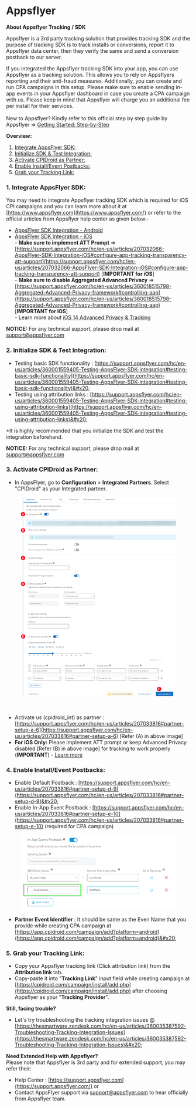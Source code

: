 # Appsflyer

**About Appsflyer Tracking / SDK**

Appsflyer is a 3rd party tracking solution that provides tracking SDK and the purpose of tracking SDK is to track installs or conversions, report it to Appsflyer data center, then they verify the same and send a conversion postback to our server.

If you integrated the Appsflyer tracking SDK into your app, you can use Appsflyer as a tracking solution. This allows you to rely on Appsflyers reporting and their anti-fraud measures. Additionally, you can create and run CPA campaigns in this setup. Please make sure to enable sending in-app events in your Appsflyer dashboard in case you create a CPA campaign with us. Please keep in mind that Appsflyer will charge you an additional fee per install for their services. \
\
New to Appsflyer? Kindly refer to this official step by step guide by Appsflyer => [Getting Started: Step-by-Step](https://support.appsflyer.com/hc/en-us/articles/207033486-Getting-Started-Step-by-Step)

**Overview:**

1. [Integrate AppsFlyer SDK:](appsflyer.md#h_01eqfg4hhw715m3j7edfvj72mv)
2. [Initialize SDK & Test Integration:](appsflyer.md#h_01ex23b9q71swqry0798545av2)
3. [Activate CPIDroid as Partner:](appsflyer.md#id-3.-activate-cpidroid-as-partner)
4. [Enable Install/Event Postbacks:](appsflyer.md#h_01eqfg4wh0d5drf2takprfcqtm)
5. [Grab your Tracking Link:](appsflyer.md#h_01exkg6xemvz115jrksz6c3r10)

### 1. Integrate AppsFlyer SDK: <a href="#h_01eqfg4hhw715m3j7edfvj72mv" id="h_01eqfg4hhw715m3j7edfvj72mv"></a>

You may need to integrate Appsflyer tracking SDK which is required for iOS CPI campaigns and you can learn more about it at [https://www.appsflyer.com](https://www.appsflyer.com/) or refer to the official articles from Appsflyer help center as given below:-

* [AppsFlyer SDK Integration - Android](https://support.appsflyer.com/hc/en-us/articles/207032126-AppsFlyer-SDK-Integration-Android)
* [AppsFlyer SDK Integration - iOS](https://support.appsflyer.com/hc/en-us/articles/207032066-AppsFlyer-SDK-Integration-iOS)\
  \- **Make sure to implement ATT Prompt** => [https://support.appsflyer.com/hc/en-us/articles/207032066-AppsFlyer-SDK-Integration-iOS#configure-app-tracking-transparency-att-support](https://support.appsflyer.com/hc/en-us/articles/207032066-AppsFlyer-SDK-Integration-iOS#configure-app-tracking-transparency-att-support) \[**IMPORTANT for iOS**]\
  \- **Make sure to disable Aggregated Advanced Privacy** => [https://support.appsflyer.com/hc/en-us/articles/360018515798-Aggregated-Advanced-Privacy-framework#controlling-aap](https://support.appsflyer.com/hc/en-us/articles/360018515798-Aggregated-Advanced-Privacy-framework#controlling-aap) \[**IMPORTANT for iOS**]\
  \- Learn more about [iOS 14 Advanced Privacy & Tracking](https://thesmartware.zendesk.com/hc/en-us/articles/360058630912-iOS-14-Advanced-Privacy-Tracking)

**NOTICE:** For any technical support, please drop mail at [support@appsflyer.com](mailto:support@appsflyer.com?subject=I%20Need%20Help%20in%20Integrating%20Appsflyer%20SDK%20for%20CPI%20Droid%20\(https%3A%2F%2Fcpidroid.com\)\&body=Hi%20Team%2C%0AKindly%20guide%20me%20with%20the%20integration%20process%20for%20Appsflyer%20SDK%20and%20the%20tracking%20details%20required%20to%20setup%20campaign%20at%20CPI%20Droid%20\(https%3A%2F%2Fcpidroid.com\)%20with%20Appsflyer%20tracking.)

### 2. Initialize SDK & Test Integration: <a href="#h_01ex23b9q71swqry0798545av2" id="h_01ex23b9q71swqry0798545av2"></a>

* Testing basic SDK functionality : [https://support.appsflyer.com/hc/en-us/articles/360001559405-Testing-AppsFlyer-SDK-integration#testing-basic-sdk-functionality](https://support.appsflyer.com/hc/en-us/articles/360001559405-Testing-AppsFlyer-SDK-integration#testing-basic-sdk-functionality)&#x20;
* Testing using attribution links : [https://support.appsflyer.com/hc/en-us/articles/360001559405-Testing-AppsFlyer-SDK-integration#testing-using-attribution-links](https://support.appsflyer.com/hc/en-us/articles/360001559405-Testing-AppsFlyer-SDK-integration#testing-using-attribution-links)&#x20;

\*It is highly recommended that you initialize the SDK and test the integration beforehand.

**NOTICE:** For any technical support, please drop mail at [support@appsflyer.com](mailto:support@appsflyer.com?subject=I%20Need%20Help%20in%20Integrating%20Appsflyer%20SDK%20for%20CPI%20Droid%20\(https%3A%2F%2Fcpidroid.com\)\&body=Hi%20Team%2C%0AKindly%20guide%20me%20with%20the%20integration%20process%20for%20Appsflyer%20SDK%20and%20the%20tracking%20details%20required%20to%20setup%20campaign%20at%20CPI%20Droid%20\(https%3A%2F%2Fcpidroid.com\)%20with%20Appsflyer%20tracking.)

### 3. Activate CPIDroid as Partner:

* In AppsFlyer, go to **Configuration** > **Integrated Partners**. Select "CPIDroid" as your Integrated partner.

<figure><img src="../../../.gitbook/assets/IntegrationTab.jpg" alt=""><figcaption><p><br></p></figcaption></figure>

* Activate us (cpidroid\_int) as partner : [https://support.appsflyer.com/hc/en-us/articles/207033816#partner-setup-a-6](https://support.appsflyer.com/hc/en-us/articles/207033816#partner-setup-a-6) \[Refer (A) in above image]
* **For iOS Only:** Please implement ATT prompt or keep Advanced Privacy disabled \[Refer (B) in above image] for tracking to work properly (**IMPORTANT**) - [Learn more](https://support.appsflyer.com/hc/en-us/articles/207032066-AppsFlyer-SDK-Integration-iOS#configure-app-tracking-transparency-att-support)

### 4. Enable Install/Event Postbacks: <a href="#h_01eqfg4wh0d5drf2takprfcqtm" id="h_01eqfg4wh0d5drf2takprfcqtm"></a>

* Enable Default Postback : [https://support.appsflyer.com/hc/en-us/articles/207033816#partner-setup-d-9](https://support.appsflyer.com/hc/en-us/articles/207033816#partner-setup-d-9)&#x20;
* Enable In-App Event Postback : [https://support.appsflyer.com/hc/en-us/articles/207033816#partner-setup-e-10](https://support.appsflyer.com/hc/en-us/articles/207033816#partner-setup-e-10) (required for CPA campaign)

<figure><img src="../../../.gitbook/assets/blue spaces.png" alt=""><figcaption></figcaption></figure>

* **Partner Event Identifier** : It should be same as the Even Name that you provide while creating CPA campaign at [https://app.cpidroid.com/campaign/add?platform=android](https://app.cpidroid.com/campaign/add?platform=android)&#x20;

### 5. Grab your Tracking Link: <a href="#h_01exkg6xemvz115jrksz6c3r10" id="h_01exkg6xemvz115jrksz6c3r10"></a>

* Copy your Appsflyer tracking link (Click attribution link) from the **Attribution link** tab.
* Copy-paste it into "**Tracking Link**" input field while creating campaign at [https://cpidroid.com/campaign/install/add.php](https://cpidroid.com/campaign/install/add.php) after choosing Appsflyer as your "**Tracking Provider**".

**Still, facing trouble?**

* Let's try troubleshooting the tracking integration issues @ [https://thesmartware.zendesk.com/hc/en-us/articles/360035387592-Troubleshooting-Tracking-Integration-Issues](https://thesmartware.zendesk.com/hc/en-us/articles/360035387592-Troubleshooting-Tracking-Integration-Issues)&#x20;

**Need Extended Help with Appsflyer?**\
Please note that Appsflyer is 3rd party and for extended support, you may refer their:

* Help Center : [https://support.appsflyer.com](https://support.appsflyer.com/) or
* Contact AppsFlyer support via [support@appsflyer.com](mailto:support@appsflyer.com?subject=I%20Need%20Help%20in%20Integrating%20Appsflyer%20SDK%20for%20CPI%20Droid%20\(https%3A%2F%2Fcpidroid.com\)\&body=Hi%20Team%2C%0AKindly%20guide%20me%20with%20the%20integration%20process%20for%20Appsflyer%20SDK%20and%20the%20tracking%20details%20required%20to%20setup%20campaign%20at%20CPI%20Droid%20\(https%3A%2F%2Fcpidroid.com\)%20with%20Appsflyer%20tracking.) to hear officially from Appsflyer team.
